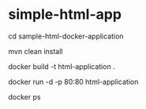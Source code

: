 # simple-html-app

cd  sample-html-docker-application

mvn clean install

docker build -t html-application  .

docker run -d -p 80:80 html-application

docker ps 
